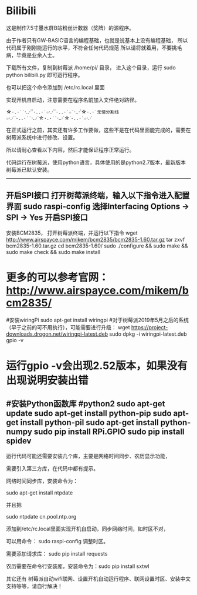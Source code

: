 # Bilibili
这是制作7.5寸墨水屏B站粉丝计数器（奖牌）的源程序。

由于作者只有GW-BASIC语言的编程基础，也就是说基本上没有编程基础，
所以代码属于刚刚能运行的水平，不符合任何代码规范
所以请将就着用，不要挑毛病，毕竟是业余人士。

下载所有文件，复制到树莓派 /home/pi/ 目录，
进入这个目录，运行  sudo  python bilibili.py 即可运行程序。

也可以把这个命令添加到 /etc/rc.local 里面

实现开机自启动，注意需要在程序名前加入文件绝对路径。

☆`·.·˙˙`·..·˙˙`·..·˙☆`·.·˙˙`·..·˙☆˙`·..·˙☆`·.·˙无情分割线☆`·.·˙˙`·..·˙˙`·..·˙☆`·.·˙˙`·..·˙☆˙`·..·˙☆`·.·˙

在正式运行之前，其实还有许多工作要做，这些不是在代码里面能完成的，需要在树莓派系统中进行修改、设置。

所以请耐心查看以下内容，然后才能保证程序正常运行。

代码运行在树莓派，使用python语言，具体使用的是python2.7版本，最新版本树莓派已默认安装。


------------------------------------------------------------------------
开启SPI接口
打开树莓派终端，输入以下指令进入配置界面
sudo raspi-config
选择Interfacing Options -> SPI -> Yes 开启SPI接口
-----------------------------------------------------------------------
安装BCM2835， 打开树莓派终端，并运行以下指令
wget http://www.airspayce.com/mikem/bcm2835/bcm2835-1.60.tar.gz
tar zxvf bcm2835-1.60.tar.gz 
cd bcm2835-1.60/
sudo ./configure && sudo make && sudo make check && sudo make install
# 更多的可以参考官网：http://www.airspayce.com/mikem/bcm2835/
#安装wiringPi
sudo apt-get install wiringpi
#对于树莓派2019年5月之后的系统（早于之前的可不用执行），可能需要进行升级：
wget https://project-downloads.drogon.net/wiringpi-latest.deb
sudo dpkg -i wiringpi-latest.deb
gpio -v
# 运行gpio -v会出现2.52版本，如果没有出现说明安装出错
#安装Python函数库
#python2
sudo apt-get update
sudo apt-get install python-pip
sudo apt-get install python-pil
sudo apt-get install python-numpy
sudo pip install RPi.GPIO
sudo pip install spidev
------------------------------------------------------------------------------


运行代码可能还需要安装几个库，主要是网络时间同步、农历显示功能，

需要引入第三方库，在代码中都有提示。

网络时间同步库，安装命令为：

sudo apt-get install ntpdate

并且把  

sudo ntpdate cn.pool.ntp.org 

添加到/etc/rc.local里面实现开机自启动，同步网络时间，如时区不对，

可以用命令： sudo raspi-config  调整时区。

需要添加请求库： sudo pip install requests

农历需要在命令行安装库，安装命令为：sudo pip install sxtwl 

其它还有 树莓派自动wifi联网、设置开机自动运行程序、联网设置时区、安装中文支持等等，请自行解决！
